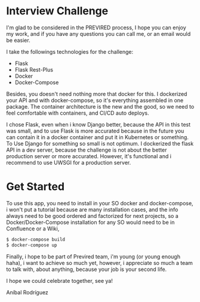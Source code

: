 # Interview Challenge

I'm glad to be considered in the PREVIRED process, I hope you can enjoy my work, and if you have any questions you can call me, or an email would be easier.

I take the followings technologies for the challenge:

- Flask
- Flask Rest-Plus
- Docker
- Docker-Compose

Besides, you doesn't need nothing more that docker for this. I dockerized your API and with docker-compose, so it's everything assembled in one package. The container architecture is the new and the good, so we need to feel comfortable with containers, and CI/CD auto deploys.

I chose Flask, even when i know Django better, because the API in this test was small, and to use Flask is more accurated because in the future you can contain it in a docker container and put it in Kubernetes or something. To Use Django for something so small is not optimum. I dockerized the flask API in a dev server, because the challenge is not about the better production server or more accurated. However, it's functional and i recommend to use UWSGI for a production server.

# Get Started

To use this app, you need to install in your SO docker and docker-compose, i won't put a tutorial because are many installation cases, and the info always need to be good ordered and factorized for next projects, so a Docker/Docker-Compose installation for any SO would need to be in Confluence or a Wiki,

```sh
$ docker-compose build
$ docker-compose up
```

Finally, i hope to be part of Previred team, i'm young (or young enough haha), i want to achieve so much yet, however, i appreciate so much a team to talk with, about anything, because your job is your second life.

I hope we could celebrate together, see ya!

Aníbal Rodríguez
